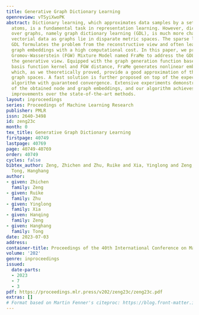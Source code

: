 ```yaml
---
title: Generative Graph Dictionary Learning
openreview: vTSyiXwoPK
abstract: Dictionary learning, which approximates data samples by a set of shared
  atoms, is a fundamental task in representation learning. However, dictionary learning
  over graphs, namely graph dictionary learning (GDL), is much more challenging than
  vectorial data as graphs lie in disparate metric spaces. The sparse literature on
  GDL formulates the problem from the reconstructive view and often learns linear
  graph embeddings with a high computational cost. In this paper, we propose a Fused
  Gromov-Wasserstein (FGW) Mixture Model named FraMe to address the GDL problem from
  the generative view. Equipped with the graph generation function based on the radial
  basis function kernel and FGW distance, FraMe generates nonlinear embedding spaces,
  which, as we theoretically proved, provide a good approximation of the original
  graph spaces. A fast solution is further proposed on top of the expectation-maximization
  algorithm with guaranteed convergence. Extensive experiments demonstrate the effectiveness
  of the obtained node and graph embeddings, and our algorithm achieves significant
  improvements over the state-of-the-art methods.
layout: inproceedings
series: Proceedings of Machine Learning Research
publisher: PMLR
issn: 2640-3498
id: zeng23c
month: 0
tex_title: Generative Graph Dictionary Learning
firstpage: 40749
lastpage: 40769
page: 40749-40769
order: 40749
cycles: false
bibtex_author: Zeng, Zhichen and Zhu, Ruike and Xia, Yinglong and Zeng, Hanqing and
  Tong, Hanghang
author:
- given: Zhichen
  family: Zeng
- given: Ruike
  family: Zhu
- given: Yinglong
  family: Xia
- given: Hanqing
  family: Zeng
- given: Hanghang
  family: Tong
date: 2023-07-03
address: 
container-title: Proceedings of the 40th International Conference on Machine Learning
volume: '202'
genre: inproceedings
issued:
  date-parts:
  - 2023
  - 7
  - 3
pdf: https://proceedings.mlr.press/v202/zeng23c/zeng23c.pdf
extras: []
# Format based on Martin Fenner's citeproc: https://blog.front-matter.io/posts/citeproc-yaml-for-bibliographies/
---
```

